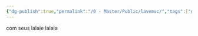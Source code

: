 ```yaml
---
{"dg-publish":true,"permalink":"/0 - Master/Public/lavemvc/","tags":["gardenEntry"]}
---
```



com seus lalaie
lalaia
